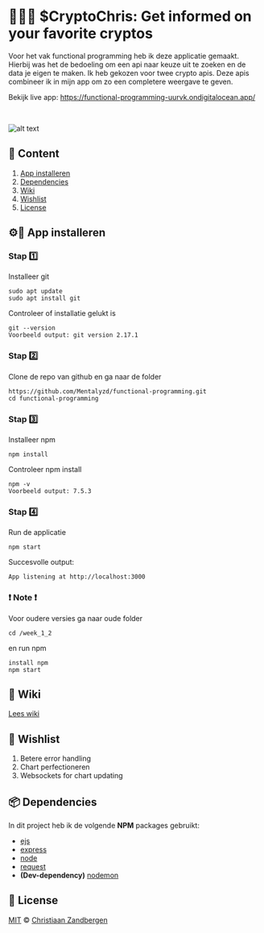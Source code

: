 # 👩🏻‍💻 $CryptoChris: Get informed on your favorite cryptos
Voor het vak functional programming heb ik deze applicatie gemaakt. Hierbij was het de bedoeling om een api naar keuze uit te zoeken en de data je eigen te maken. Ik heb gekozen voor twee crypto apis. Deze apis combineer ik in mijn app om zo een completere weergave te geven.

Bekijk live app:
<a href="https://functional-programming-uurvk.ondigitalocean.app/" target="_blank">https://functional-programming-uurvk.ondigitalocean.app/</a>

<br>

![alt text](https://user-images.githubusercontent.com/32453774/140294453-caf1c433-5ff5-4660-8be9-67c032c6474a.png)

## 📃 Content
1. [App installeren](#%EF%B8%8F-app-installeren)
2. [Dependencies](#dependencies)
3. [Wiki](#wiki)
4. [Wishlist](#Wishlist)
5. [License](#license)


## ⚙️🚀 App installeren
### Stap 1️⃣
Installeer git
```
sudo apt update
sudo apt install git
```
Controleer of installatie gelukt is
```
git --version
Voorbeeld output: git version 2.17.1
```


### Stap 2️⃣
Clone de repo van github en ga naar de folder
```
https://github.com/Mentalyzd/functional-programming.git
cd functional-programming
```


### Stap 3️⃣
Installeer npm
```
npm install
```
Controleer npm install
```
npm -v
Voorbeeld output: 7.5.3
```


### Stap 4️⃣ 
Run de applicatie
```
npm start
```
Succesvolle output:
```
App listening at http://localhost:3000
```

### ❗️ Note ❗️
Voor oudere versies ga naar oude folder
```
cd /week_1_2
```
en run npm
```
install npm
npm start
```

## 📓 Wiki
[Lees wiki](https://github.com/Mentalyzd/functional-programming/wiki)

## 🔮 Wishlist
1. Betere error handling
2. Chart perfectioneren
3. Websockets for chart updating

## 📦 Dependencies
In dit project heb ik de volgende **NPM** packages gebruikt: 
* [ejs](https://www.npmjs.com/package/ejs)
* [express](https://www.npmjs.com/package/express)
* [node](https://www.npmjs.com/package/node)
* [request](https://www.npmjs.com/package/request)
* **(Dev-dependency)** [nodemon](https://www.npmjs.com/package/nodemon)

## 🔑 License
[MIT](https://github.com/Mentalyzd/Fitbud/blob/main/LICENSE) © [Christiaan Zandbergen](https://github.com/Mentalyzd)
